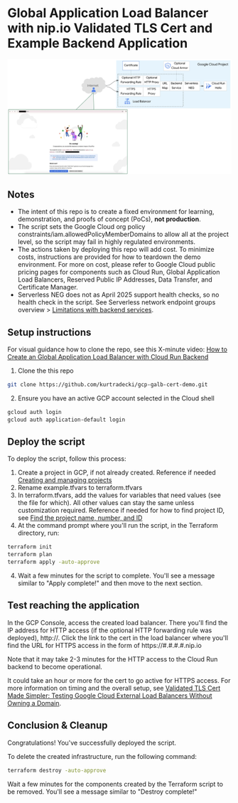 # Global Application Load Balancer with nip.io Validated TLS Cert and Example Backend Application

![architecture](./architecture.jpg)

## Notes
* The intent of this repo is to create a fixed environment for learning, demonstration, and proofs of concept (PoCs), **not production**.
* The script sets the Google Cloud org policy constraints/iam.allowedPolicyMemberDomains to allow all at the project level, so the script may fail in highly regulated environments.
* The actions taken by deploying this repo will add cost. To minimize costs, instructions are provided for how to teardown the demo environment. For more on cost, please refer to Google Cloud public pricing pages for components such as Cloud Run, Global Application Load Balancers, Reserved Public IP Addresses, Data Transfer, and Certificate Manager. 
* Serverless NEG does not as April 2025 support health checks, so no health check in the script. See Serverless network endpoint groups overview > [Limitations with backend services](https://cloud.google.com/load-balancing/docs/negs/serverless-neg-concepts#backend-service-limitations).

## Setup instructions

For visual guidance how to clone the repo, see this X-minute video: [How to Create an Global Application Load Balancer with Cloud Run Backend](https://www.youtube.com/watch?v=JRiStVpTH1w)

1. Clone the this repo

```sh
git clone https://github.com/kurtradecki/gcp-galb-cert-demo.git
```

2. Ensure you have an active GCP account selected in the Cloud shell

```sh
gcloud auth login
gcloud auth application-default login
```

## Deploy the script

To deploy the script, follow this process:
1. Create a project in GCP, if not already created. Reference if needed [Creating and managing projects](https://cloud.google.com/resource-manager/docs/creating-managing-projects)
2. Rename example.tfvars to terraform.tfvars
3. In terraform.tfvars, add the values for variables that need values (see the file for which). All other values can stay the same unless customization required. Reference if needed for how to find project ID, see [Find the project name, number, and ID](https://cloud.google.com/resource-manager/docs/creating-managing-projects#identifying_projects)
4. At the command prompt where you'll run the script, in the Terraform directory, run:

```sh 
terraform init
terraform plan
terraform apply -auto-approve
```

4. Wait a few minutes for the script to complete. You'll see a message similar to "Apply complete!" and then move to the next section.

## Test reaching the application

In the GCP Console, access the created load balancer. There you'll find the IP address for HTTP access (if the optional HTTP forwarding rule was deployed), http://<ip-address>. Click the link to the cert in the load balancer where you'll find the URL for HTTPS access in the form of https://#.#.#.#.nip.io

Note that it may take 2-3 minutes for the HTTP access to the Cloud Run backend to become operational. 

It could take an hour or more for the cert to go active for HTTPS access. For more information on timing and the overall setup, see [Validated TLS Cert Made Simpler: Testing Google Cloud External Load Balancers Without Owning a Domain](https://medium.com/google-cloud/validated-tls-cert-made-simpler-testing-google-cloud-external-load-balancers-without-owning-a-d5a972bac3b2).

## Conclusion & Cleanup

Congratulations! You've successfully deployed the script.

To delete the created infrastructure, run the following command:

```sh
terraform destroy -auto-approve
```

Wait a few minutes for the components created by the Terraform script to be removed. You'll see a message similar to "Destroy complete!" 
